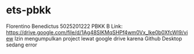 # ets-pbkk
Florentino Benedictus
5025201222
PBKK B
Link: https://drive.google.com/file/d/1Ag48SIKMqSHPf4wm0Vx_lke0b0XfcWI9/view
Izin mengumpulkan project lewat google drive karena Github Desktop sedang error
